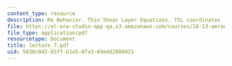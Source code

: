 ```yaml
---
content_type: resource
description: Re Behavior. Thin Shear Layer Equations. TSL coordinates
file: https://ol-ocw-studio-app-qa.s3.amazonaws.com/courses/16-13-aerodynamics-of-viscous-fluids-fall-2003/5830c0d2b5ffb1a58fa369e4d2000421_lecture_7.pdf
file_type: application/pdf
resourcetype: Document
title: lecture_7.pdf
uid: 5830c0d2-b5ff-b1a5-8fa3-69e4d2000421
---
```

